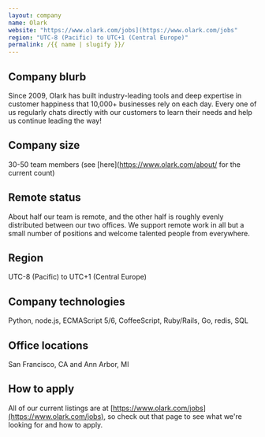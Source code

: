 ```yaml
---
layout: company
name: Olark
website: "https://www.olark.com/jobs](https://www.olark.com/jobs"
region: "UTC-8 (Pacific) to UTC+1 (Central Europe)"
permalink: /{{ name | slugify }}/
---
```


## Company blurb

Since 2009, Olark has built industry-leading tools and deep expertise in customer happiness that 10,000+ businesses rely on each day. Every one of us regularly chats directly with our customers to learn their needs and help us continue leading the way!

## Company size

30-50 team members (see [here](https://www.olark.com/about/ for the current count)

## Remote status

About half our team is remote, and the other half is roughly evenly distributed between our two offices. We support remote work in all but a small number of positions and welcome talented people from everywhere.

## Region

UTC-8 (Pacific) to UTC+1 (Central Europe)

## Company technologies

Python, node.js, ECMAScript 5/6, CoffeeScript, Ruby/Rails, Go, redis, SQL

## Office locations

San Francisco, CA and Ann Arbor, MI

## How to apply

All of our current listings are at [https://www.olark.com/jobs](https://www.olark.com/jobs), so check out that page to see what we're looking for and how to apply.